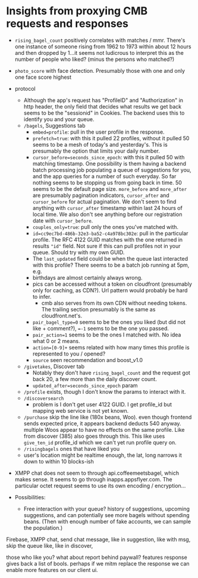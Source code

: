 # Insights from proxying CMB requests and responses

* `rising_bagel_count` positively correlates with matches / mmr. There's one instance of someone rising from 1962 to 1973 within about 12 hours and then dropped by 1...it seems not ludicrous to interpret this as the number of people who liked? (minus the persons who matched?)
* `photo_score` with face detection. Presumably those with one and only one face score highest
* protocol
  * Although the app's request has "ProfileID" and "Authorization" in http header, the only field that decides what results we get back seems to be the "sessionid" in Cookies. The backend uses this to identify you and your queue.
  * `/bagels`, Suggestions tab
    * `embed=profile`: pull in the user profile in the response.
    * `prefetch=true`: with this it pulled 22 profiles, without it pulled 50 seems to be a mesh of today's and yesterday's. This is presumably the option that limits your daily number.
    * `cursor_before=seconds_since_epoch`: with this it pulled 50 with matching timestamp. One possibility is them having a backend batch processing job populating a queue of suggestions for you, and the app queries for a number of such everyday. So far nothing seems to be stopping us from going back in time. 50 seems to be the default page size. `more_before` and `more_after` are presumably pagination indicators, `cursor_after` and `cursor_before` for actual pagination. We don't seem to find anything with `cursor_after` timestamp within last 24 hours of local time. We also don't see anything before our registration date with `cursor_before`.
    * `couples_only=true`: pull only the ones you've matched with.
    * `id=cc9ec7bd-486b-32e3-ba52-c4a978bc302e`: pull in the particular profile. The RFC 4122 GUID matches with the one returned in results `"id"` field. Not sure if this can pull profiles not in your queue. Should try with my own GUID.
    * The `last_updated` field could be when the queue last interacted with this profile? There seems to be a batch job running at 5pm, e.g.
    * birthdays are almost certainly always wrong.
    * pics can be accessed without a token on cloudfront (presumably only for caching, as CDN?). Url pattern would probably be hard to infer.
      * cmb also serves from its own CDN without needing tokens. The trailing section presumably is the same as cloudfront.net's.
    * `pair_bagel_type=0` seems to be the ones you liked (but did not like + comment?), `=-1` seems to be the one you passed.
    * `pair_action=1` seems to be the ones I matched with. No idea what 0 or 2 means.
    * `action=[0-9]+` seems related with how many times this profile is represented to you / opened?
    * `source` seen recommendation and boost_v1.0
  * `/givetakes`, Discover tab
    * Notably they don't have `rising_bagel_count` and the request got back 20, a few more than the daily discover count.
    * `updated_after=seconds_since_epoch` param
  * `/profile` exists, though I don't know the params to interact with it.
  * `/discoversearch`
    * problem is I don't get user 4122 GUID. I get profile_id but mapping web service is not yet known.
  * `/purchase` skip the line like (180x beans, Woo). even though frontend sends expected price, it appears backend deducts 540 anyway. multiple Woos appear to have no effects on the same profile. Like from discover (385) also goes through this. This like uses `give_ten_id` profile_id which we can't yet run profile query on.
  * `/risingbagels` ones that have liked you
  * user's location might be realtime enough, the lat, long narrows it down to within 10 blocks-ish

* XMPP chat does not seem to through api.coffeemeetsbagel, which makes sense. It seems to go through inapps.appsflyer.com. The particular octet request seems to use its own encoding / encryption...

* Possibilities:
  * Free interaction with your queue? history of suggestions, upcoming suggestions, and can potentially see more bagels without spending beans. (Then with enough number of fake accounts, we can sample the population.)

Firebase, XMPP chat, send chat message, like in suggestion, like with msg, skip the queue like, like in discover,

those who like you?
what about report behind paywall?
features response gives back a list of bools. perhaps if we mitm replace the response we can enable more features on our client ui.
